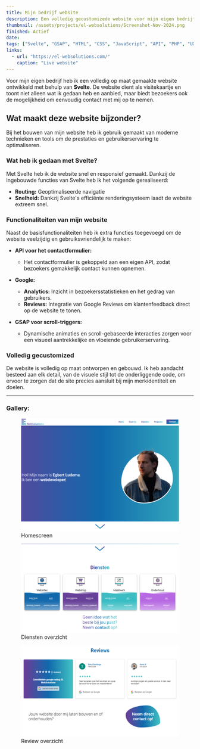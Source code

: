 ```yaml
---
title: Mijn bedrijf website
description: Een volledig gecustomizede website voor mijn eigen bedrijf, ontwikkeld met Svelte.
thumbnail: /assets/projects/el-websolutions/Screenshot-Nov-2024.png
finished: Actief
date:
tags: ["Svelte", "GSAP", "HTML", "CSS", "JavaScript", "API", "PHP", "UX", "UI", "Ondernemen"]
links:
  - url: "https://el-websolutions.com/"
    caption: "Live website"
---
```


Voor mijn eigen bedrijf heb ik een volledig op maat gemaakte website ontwikkeld met behulp van **Svelte**. De website dient als visitekaartje en toont niet alleen wat ik gedaan heb en aanbied, maar biedt bezoekers ook de mogelijkheid om eenvoudig contact met mij op te nemen.

## Wat maakt deze website bijzonder?

Bij het bouwen van mijn website heb ik gebruik gemaakt van moderne technieken en tools om de prestaties en gebruikerservaring te optimaliseren.

### Wat heb ik gedaan met Svelte?

Met Svelte heb ik de website snel en responsief gemaakt. Dankzij de ingebouwde functies van Svelte heb ik het volgende gerealiseerd:
- **Routing:** Geoptimaliseerde navigatie
- **Snelheid:** Dankzij Svelte's efficiënte renderingsysteem laadt de website extreem snel.

### Functionaliteiten van mijn website

Naast de basisfunctionaliteiten heb ik extra functies toegevoegd om de website veelzijdig en gebruiksvriendelijk te maken:

- **API voor het contactformulier:**
    - Het contactformulier is gekoppeld aan een eigen API, zodat bezoekers gemakkelijk contact kunnen opnemen.
  
- **Google:**
    - **Analytics:** Inzicht in bezoekersstatistieken en het gedrag van gebruikers.
    - **Reviews:** Integratie van Google Reviews om klantenfeedback direct op de website te tonen.

- **GSAP voor scroll-triggers:**
    - Dynamische animaties en scroll-gebaseerde interacties zorgen voor een visueel aantrekkelijke en vloeiende gebruikerservaring.

### Volledig gecustomized

De website is volledig op maat ontworpen en gebouwd. Ik heb aandacht besteed aan elk detail, van de visuele stijl tot de onderliggende code, om ervoor te zorgen dat de site precies aansluit bij mijn merkidentiteit en doelen.

<hr>

<h3>Gallery:</h3>

<div class="project__foto_grid">
    <figure>
        <img src="/assets/projects/el-websolutions/Screenshot-Nov-2024.png" alt="Home screen EL Websolutions">
        <figcaption>Homescreen</figcaption>
    </figure>
    <figure>
        <img src="/assets/projects/el-websolutions/Screenshot 2024-11-21 171452.png" alt="Diensten overzicht EL Websolutions">
        <figcaption>Diensten overzicht</figcaption>
    </figure>
    <figure>
        <img src="/assets/projects/el-websolutions/Screenshot 2024-11-21 171612.png" alt="Review overzicht EL Websolutions">
        <figcaption>Review overzicht</figcaption>
    </figure>
</div>